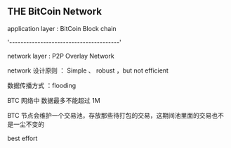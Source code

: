 ## THE BitCoin Network



application layer : BitCoin Block chain

'---------------------------------------'

network layer : P2P Overlay Network



network 设计原则 ： Simple 、 robust ，but not efficient

数据传播方式 ：flooding

BTC 网络中 数据最多不能超过 1M

BTC 节点会维护一个交易池，存放那些待打包的交易，这期间池里面的交易也不是一尘不变的

best effort 

